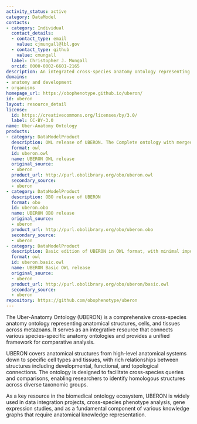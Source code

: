 ```yaml
---
activity_status: active
category: DataModel
contacts:
- category: Individual
  contact_details:
  - contact_type: email
    value: cjmungall@lbl.gov
  - contact_type: github
    value: cmungall
  label: Christopher J. Mungall
  orcid: 0000-0002-6601-2165
description: An integrated cross-species anatomy ontology representing a variety of anatomical structures across taxonomic groups, with a focus on vertebrates and model organisms.
domains:
- anatomy and development
- organisms
homepage_url: https://obophenotype.github.io/uberon/
id: uberon
layout: resource_detail
license:
  id: https://creativecommons.org/licenses/by/3.0/
  label: CC-BY-3.0
name: Uber-Anatomy Ontology
products:
- category: DataModelProduct
  description: OWL release of UBERON. The Complete ontology with merged imports.
  format: owl
  id: uberon.owl
  name: UBERON OWL release
  original_source:
  - uberon
  product_url: http://purl.obolibrary.org/obo/uberon.owl
  secondary_source:
  - uberon
- category: DataModelProduct
  description: OBO release of UBERON
  format: obo
  id: uberon.obo
  name: UBERON OBO release
  original_source:
  - uberon
  product_url: http://purl.obolibrary.org/obo/uberon.obo
  secondary_source:
  - uberon
- category: DataModelProduct
  description: Basic edition of UBERON in OWL format, with minimal imports
  format: owl
  id: uberon.basic.owl
  name: UBERON Basic OWL release
  original_source:
  - uberon
  product_url: http://purl.obolibrary.org/obo/uberon/basic.owl
  secondary_source:
  - uberon
repository: https://github.com/obophenotype/uberon
---
```

The Uber-Anatomy Ontology (UBERON) is a comprehensive cross-species anatomy ontology representing anatomical structures, cells, and tissues across metazoans. It serves as an integrative resource that connects various species-specific anatomy ontologies and provides a unified framework for comparative analysis.

UBERON covers anatomical structures from high-level anatomical systems down to specific cell types and tissues, with rich relationships between structures including developmental, functional, and topological connections. The ontology is designed to facilitate cross-species queries and comparisons, enabling researchers to identify homologous structures across diverse taxonomic groups.

As a key resource in the biomedical ontology ecosystem, UBERON is widely used in data integration projects, cross-species phenotype analysis, gene expression studies, and as a fundamental component of various knowledge graphs that require anatomical knowledge representation.